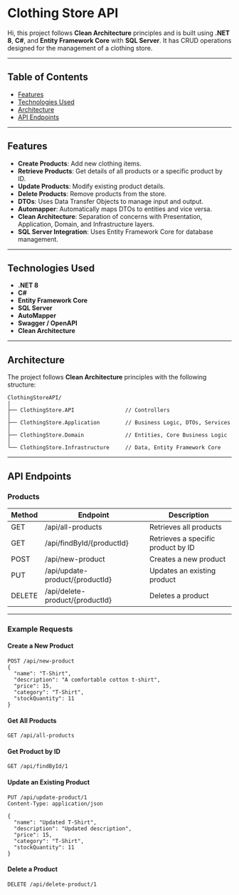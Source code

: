 # Clothing Store API

Hi, this project follows **Clean Architecture** principles and is built using **.NET 8**, **C#**, and **Entity Framework Core** with **SQL Server**.
It has CRUD operations designed for the management of a clothing store.

---

## Table of Contents

- [Features](#features)
- [Technologies Used](#technologies-used)
- [Architecture](#architecture)
- [API Endpoints](#api-endpoints)

---

## Features

- **Create Products**: Add new clothing items.
- **Retrieve Products**: Get details of all products or a specific product by ID.
- **Update Products**: Modify existing product details.
- **Delete Products**: Remove products from the store.
- **DTOs**: Uses Data Transfer Objects to manage input and output.
- **Automapper**: Automatically maps DTOs to entities and vice versa.
- **Clean Architecture**: Separation of concerns with Presentation, Application, Domain, and Infrastructure layers.
- **SQL Server Integration**: Uses Entity Framework Core for database management.

---

## Technologies Used

- **.NET 8**
- **C#**
- **Entity Framework Core**
- **SQL Server**
- **AutoMapper**
- **Swagger / OpenAPI**
- **Clean Architecture**

---

## Architecture

The project follows **Clean Architecture** principles with the following structure:

```
ClothingStoreAPI/
│
├── ClothingStore.API                // Controllers
│
├── ClothingStore.Application        // Business Logic, DTOs, Services
│
├── ClothingStore.Domain             // Entities, Core Business Logic
│
└── ClothingStore.Infrastructure     // Data, Entity Framework Core
```

---

## API Endpoints

### Products

| Method | Endpoint                                  | Description                           |
|--------|-------------------------------------------|---------------------------------------|
| GET    | /api/all-products                | Retrieves all products                |
| GET    | /api/findById/{productId}        | Retrieves a specific product by ID    |
| POST   | /api/new-product                 | Creates a new product                 |
| PUT    | /api/update-product/{productId}  | Updates an existing product          |
| DELETE | /api/delete-product/{productId}  | Deletes a product                    |

---

### Example Requests

#### Create a New Product

```http
POST /api/new-product
{
  "name": "T-Shirt",
  "description": "A comfortable cotton t-shirt",
  "price": 15,
  "category": "T-Shirt",
  "stockQuantity": 11
}
```

#### Get All Products

```http
GET /api/all-products
```

#### Get Product by ID

```http
GET /api/findById/1
```

#### Update an Existing Product

```http
PUT /api/update-product/1
Content-Type: application/json

{
  "name": "Updated T-Shirt",
  "description": "Updated description",
  "price": 15,
  "category": "T-Shirt",
  "stockQuantity": 11
}
```

#### Delete a Product

```http
DELETE /api/delete-product/1
```



